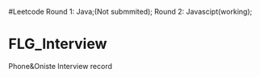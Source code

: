 #Leetcode
Round 1: Java;(Not submmited);
Round 2: Javascipt(working);
# FLG_Interview
Phone&amp;Oniste Interview record
